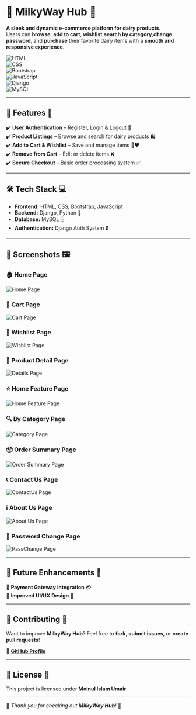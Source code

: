 # 🥛 MilkyWay Hub 🛒  

**A sleek and dynamic e-commerce platform for dairy products.**  
Users can **browse**, **add to cart**, **wishlist**,**search by category**,**change password**, and **purchase** their favorite dairy items with a **smooth and responsive experience.**  

![HTML](https://img.shields.io/badge/HTML-E34F26?style=for-the-badge&logo=html5&logoColor=white)  
![CSS](https://img.shields.io/badge/CSS-1572B6?style=for-the-badge&logo=css3&logoColor=white)  
![Bootstrap](https://img.shields.io/badge/Bootstrap-563D7C?style=for-the-badge&logo=bootstrap&logoColor=white)  
![JavaScript](https://img.shields.io/badge/JavaScript-F7DF1E?style=for-the-badge&logo=javascript&logoColor=black)  
![Django](https://img.shields.io/badge/Django-092E20?style=for-the-badge&logo=django&logoColor=white)  
![MySQL](https://img.shields.io/badge/MySQL-4479A1?style=for-the-badge&logo=mysql&logoColor=white)  

---

## 🌟 Features 🍶  

✔️ **User Authentication** – Register, Login & Logout 🔑  
✔️ **Product Listings** – Browse and search for dairy products 🛍️  
✔️ **Add to Cart & Wishlist** – Save and manage items 🛒❤️  
✔️ **Remove from Cart** – Edit or delete items ❌  
✔️ **Secure Checkout** – Basic order processing system ✅  

---

## 🛠️ Tech Stack 💻  

- **Frontend:** HTML, CSS, Bootstrap, JavaScript  
- **Backend:** Django, Python 🐍  
- **Database:** MySQL 🗄️  
- **Authentication:** Django Auth System 🔒   

---

## 📸 Screenshots 🖼️  

### 🏠 Home Page  
![Home Page](screenshots/1.png)  

### 🛒 Cart Page  
![Cart Page](screenshots/5.png)  

### 💖 Wishlist Page  
![Wishlist Page](screenshots/Screenshot_42.png)  

### 📄 Product Detail Page  
![Details Page](screenshots/4.png)  

### ⭐ Home Feature Page  
![Home Feature Page](screenshots/3.png)  

### 🔍 By Category Page  
![Category Page](screenshots/8.png)  

### 📦 Order Summary Page  
![Order Summary Page](screenshots/9.png)  

### 📞 Contact Us Page  
![ContactUs Page](screenshots/7.png)  

### ℹ️ About Us Page  
![About Us Page](screenshots/6.png)  

### 🔑 Password Change Page  
![PassChange Page](screenshots/10.png)  

---

## 🚀 Future Enhancements 🎯  

🔹 **Payment Gateway Integration** 💳  
🔹 **Improved UI/UX Design** 🎨  

---

## 🤝 Contributing 🤖  

Want to improve **MilkyWay Hub**? Feel free to **fork**, **submit issues**, or **create pull requests**!  

🔗 **[GitHub Profile](https://github.com/Umair505)**  

---

## 📜 License 📝  

This project is licensed under **Moinul Islam Umair**.  

---

🎉 _Thank you for checking out **MilkyWay Hub**!_ 🎊  

